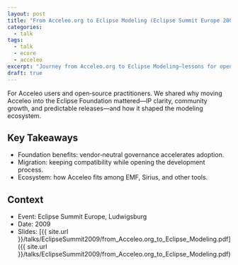 ```yaml
---
layout: post
title: "From Acceleo.org to Eclipse Modeling (Eclipse Summit Europe 2009)"
categories:
  - talk
tags:
  - talk
  - ecore
  - acceleo
excerpt: "Journey from Acceleo.org to Eclipse Modeling—lessons for open tooling and communities."
draft: true
---
```


For Acceleo users and open‑source practitioners. We shared why moving Acceleo into the Eclipse Foundation mattered—IP clarity, community growth, and predictable releases—and how it shaped the modeling ecosystem.

## Key Takeaways
- Foundation benefits: vendor‑neutral governance accelerates adoption.
- Migration: keeping compatibility while opening the development process.
- Ecosystem: how Acceleo fits among EMF, Sirius, and other tools.

## Context
- Event: Eclipse Summit Europe, Ludwigsburg
- Date: 2009
- Slides: [{{ site.url }}/talks/EclipseSummit2009/from_Acceleo.org_to_Eclipse_Modeling.pdf]({{ site.url }}/talks/EclipseSummit2009/from_Acceleo.org_to_Eclipse_Modeling.pdf)
